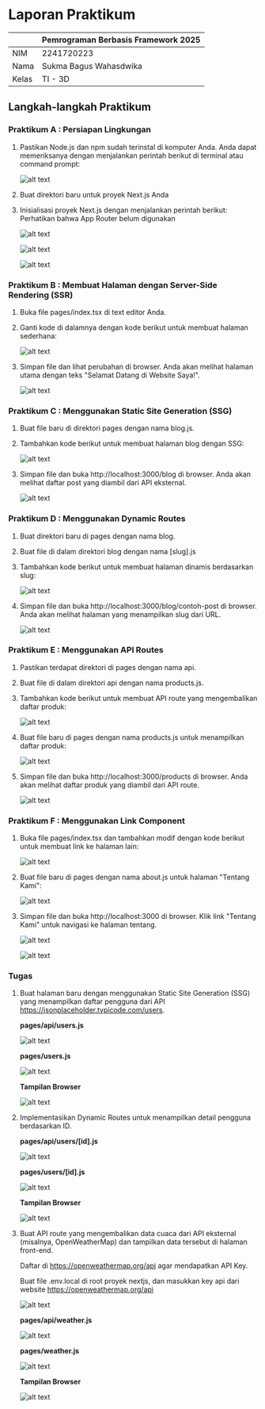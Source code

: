 # **Laporan Praktikum**

|  | Pemrograman Berbasis Framework 2025 |
|--|--|
| NIM |  2241720223|
| Nama |  Sukma Bagus Wahasdwika |
| Kelas | TI - 3D | 

## **Langkah-langkah Praktikum**
### Praktikum A : Persiapan Lingkungan
1. Pastikan Node.js dan npm sudah terinstal di komputer Anda. Anda dapat memeriksanya dengan
menjalankan perintah berikut di terminal atau command prompt:

    ![alt text](img/npm-node.png)

2. Buat direktori baru untuk proyek Next.js Anda
3. Inisialisasi proyek Next.js dengan menjalankan perintah berikut: Perhatikan bahwa App Router belum digunakan

    ![alt text](img/createnextjs.png)

    ![alt text](<img/npmrundev.png>)

    ![alt text](img/browser.png)


### Praktikum B :  Membuat Halaman dengan Server-Side Rendering (SSR) 
1. Buka file pages/index.tsx di text editor Anda. 
2. Ganti kode di dalamnya dengan kode berikut untuk membuat halaman sederhana: 

    ![alt text](<img/kodeSSR.png>)

3. Simpan file dan lihat perubahan di browser. Anda akan melihat halaman utama dengan teks "Selamat Datang di Website Saya!". 

    ![alt text](<img/browserssr.png>)

### Praktikum C : Menggunakan Static Site Generation (SSG) 
1. Buat file baru di direktori pages dengan nama blog.js. 
2. Tambahkan kode berikut untuk membuat halaman blog dengan SSG: 

    ![alt text](<img/kodeSSG.png>)
    
3. Simpan file dan buka http://localhost:3000/blog di browser. Anda akan melihat daftar post yang diambil dari API eksternal. 

    ![alt text](<img/browserssg.png>)


### Praktikum D : Menggunakan Dynamic Routes 
1. Buat direktori baru di pages dengan nama blog. 
2. Buat file di dalam direktori blog dengan nama [slug].js 
3. Tambahkan kode berikut untuk membuat halaman dinamis berdasarkan slug: 

    ![alt text](<img/kodeDynamic.png>)

4. Simpan file dan buka http://localhost:3000/blog/contoh-post di browser. Anda akan melihat halaman yang menampilkan slug dari URL. 

    ![alt text](<img/browdynamic.png>)


### Praktikum E : Menggunakan API Routes 
1. Pastikan terdapat direktori di pages dengan nama api. 
2. Buat file di dalam direktori api dengan nama products.js. 
3. Tambahkan kode berikut untuk membuat API route yang mengembalikan daftar produk: 

    ![alt text](<img/kodeAPII.png>)

4. Buat file baru di pages dengan nama products.js untuk menampilkan daftar produk:

    ![alt text](<img/kodeProducts.png>)

5. Simpan file dan buka http://localhost:3000/products di browser. Anda akan melihat daftar produk yang diambil dari API route.

    ![alt text](<img/browserapi.png>)

### Praktikum F : Menggunakan Link Component
1. Buka file pages/index.tsx dan tambahkan modif dengan kode berikut untuk membuat link ke halaman lain:

    ![alt text](<img/modifIndex.png>)

2. Buat file baru di pages dengan nama about.js untuk halaman "Tentang Kami":

    ![alt text](<img/kodeAbout.png>)

3. Simpan file dan buka http://localhost:3000 di browser. Klik link "Tentang Kami" untuk navigasi ke halaman tentang.

    ![alt text](<img/browttgkami.png>)

    ![alt text](<img/browIsittgkmi.png>)

### Tugas
1. Buat halaman baru dengan menggunakan Static Site Generation (SSG) yang menampilkan daftar pengguna dari API https://jsonplaceholder.typicode.com/users.
   
   **pages/api/users.js**
   
   ![alt text](<img/tugas1api.png>)

   **pages/users.js**

   ![alt text](<img/tugas1pages.png>)

   **Tampilan Browser**
   
   ![alt text](<img/daftarpengguna.png>)
   
2. Implementasikan Dynamic Routes untuk menampilkan detail pengguna berdasarkan ID.
   
   **pages/api/users/[id].js**

    ![alt text](<img/tugas2api.png>)
   
   **pages/users/[id].js**

    ![alt text](<img/tugas2pages.png>)

   **Tampilan Browser**

    ![alt text](<img/detailpengguna.png>)
   
3. Buat API route yang mengembalikan data cuaca dari API eksternal (misalnya, OpenWeatherMap) dan tampilkan data tersebut di halaman front-end.

   Daftar di https://openweathermap.org/api agar mendapatkan API Key.

   Buat file .env.local di root proyek nextjs, dan masukkan key api dari website https://openweathermap.org/api

   ![alt text](<img/env.png>)

   **pages/api/weather.js**

   ![alt text](<img/tugas3api.png>)

   **pages/weather.js**

   ![alt text](<img/tugas3pages.png>)

   **Tampilan Browser**

   ![alt text](<img/infocuaca.png>)

 
